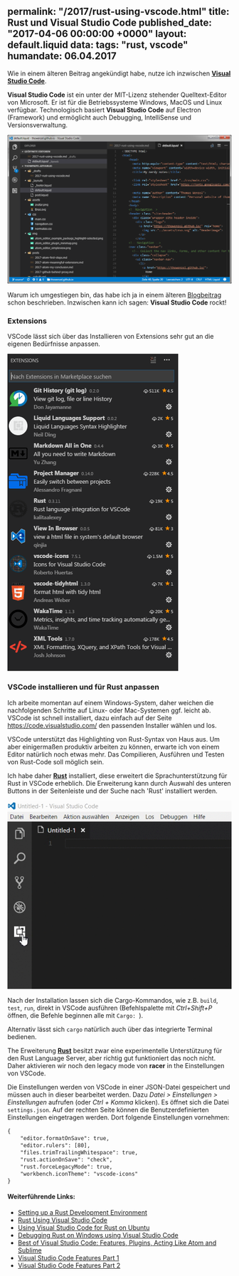 permalink: "/2017/rust-using-vscode.html"
title: Rust und Visual Studio Code
published_date: "2017-04-06 00:00:00 +0000"
layout: default.liquid
data:
  tags: "rust, vscode"
  humandate: 06.04.2017
---
Wie in einem älteren Beitrag angekündigt habe, nutze ich inzwischen __[Visual Studio Code](https://code.visualstudio.com/)__.

__Visual Studio Code__ ist ein unter der MIT-Lizenz stehender Quelltext-Editor von Microsoft. Er ist für die Betriebssysteme Windows, MacOS und Linux verfügbar. Technologisch basiert __Visual Studio Code__ auf Electron (Framework) und ermöglicht auch Debugging, IntelliSense und Versionsverwaltung.

![Visual Studio Code](../img/vscode_editor_overview.png)

Warum ich umgestiegen bin, das habe ich ja in einem älteren [Blogbeitrag](../2017/atom-my-conclusion.html) schon beschrieben. Inzwischen kann ich sagen: __Visual Studio Code__ rockt!

### Extensions
VSCode lässt sich über das Installieren von Extensions sehr gut an die eigenen Bedürfnisse anpassen.

![Meine Liste der installierten Erweiterungen in VSCode](../img/vscode_editor_installed_extensions.png)

### VSCode installieren und für Rust anpassen
Ich arbeite momentan auf einem Windows-System, daher weichen die nachfolgenden Schritte auf Linux- oder Mac-Systemen ggf. leicht ab.
VSCode ist schnell installiert, dazu einfach auf der Seite https://code.visualstudio.com/ den passenden Installer wählen und los.

VSCode unterstützt das Highlighting von Rust-Syntax von Haus aus. Um aber einigermaßen produktiv arbeiten zu können, erwarte ich von einem Editor natürlich noch etwas mehr. Das Compilieren, Ausführen und Testen von Rust-Code soll möglich sein.

Ich habe daher __[Rust](https://github.com/editor-rs/vscode-rust)__ installiert, diese erweitert die Sprachunterstützung für Rust in VSCode erheblich. Die Erweiterung kann durch Auswahl des unteren Buttons in der Seitenleiste und der Suche nach 'Rust' installiert werden.

![Install vscode-rust](../img/vscode_install_rust_addon.gif)

Nach der Installation lassen sich die Cargo-Kommandos, wie z.B. `build`, `test`, `run`, direkt in VSCode ausführen (Befehlspalette mit *Ctrl+Shift+P* öffnen, die Befehle beginnen alle mit `Cargo: `).

Alternativ lässt sich `cargo` natürlich auch über das integrierte Terminal bedienen.

The Erweiterung __[Rust](https://github.com/editor-rs/vscode-rust)__ besitzt zwar eine experimentelle Unterstützung für den Rust Language Server, aber richtig gut funktioniert das noch nicht. Daher aktivieren wir noch den legacy mode von __racer__ in the Einstellungen von VSCode.

Die Einstellungen werden von VSCode in einer JSON-Datei gespeichert und müssen auch in dieser bearbeitet werden. Dazu *Datei > Einstellungen > Einstellungen* aufrufen (oder *Ctrl + Komma* klicken). Es öffnet sich die Datei `settings.json`. Auf der rechten Seite können die Benutzerdefinierten Einstellungen eingetragen werden. Dort folgende Einstellungen vornehmen:

```
{
    "editor.formatOnSave": true,
    "editor.rulers": [80],
    "files.trimTrailingWhitespace": true,
    "rust.actionOnSave": "check",
    "rust.forceLegacyMode": true,
    "workbench.iconTheme": "vscode-icons"
}
```

#### Weiterführende Links:
* [Setting up a Rust Development Environment](http://asquera.de/blog/2017-03-03/setting-up-a-rust-devenv/)
* [Rust Using Visual Studio Code](https://mobiarch.wordpress.com/2015/06/16/rust-using-visual-studio-code/)
* [Using Visual Studio Code for Rust on Ubuntu](https://klausi.github.io/rustnish/2017/05/28/using-visual-studio-code-for-rust-on-ubuntu.html)
* [Debugging Rust on Windows using Visual Studio Code](https://sherryummen.in/2016/09/02/debugging-rust-on-windows-using-visual-studio-code/)
* [Best of Visual Studio Code: Features, Plugins, Acting Like Atom and Sublime](https://scotch.io/tutorials/best-of-visual-studio-code-features-plugins-acting-like-atom-and-sublime)
* [Visual Studio Code Features Part 1](http://jsdiaries.com/2016/11/27/visual-studio-code-features-part-1/)
* [Visual Studio Code Features Part 2](http://jsdiaries.com/2017/01/09/visual-studio-code-features-part-2/)